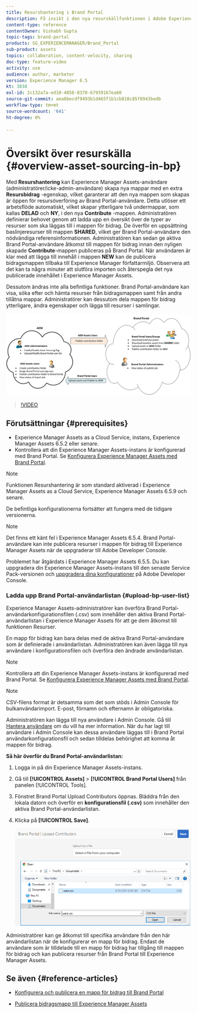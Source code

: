 ```yaml
---
title: Resurshantering i Brand Portal
description: Få insikt i den nya resurskällfunktionen i Adobe Experience Manager Assets Brand Portal.
content-type: reference
contentOwner: Vishabh Gupta
topic-tags: brand-portal
products: SG_EXPERIENCEMANAGER/Brand_Portal
sub-product: assets
topics: collaboration, content-velocity, sharing
doc-type: feature-video
activity: use
audience: author, marketer
version: Experience Manager 6.5
kt: 3838
exl-id: 2c132a7a-ed10-4856-8378-67939167ea60
source-git-commit: aea8becdf9493b1d465f1b1cb818c85f8943bedb
workflow-type: tm+mt
source-wordcount: '641'
ht-degree: 0%

---
```


# Översikt över resurskälla {#overview-asset-sourcing-in-bp}

Med **Resurshantering** kan Experience Manager Assets-användare (administratörer/icke-admin-användare) skapa nya mappar med en extra **Resursbidrag** -egenskap, vilket garanterar att den nya mappen som skapas är öppen för resursöverföring av Brand Portal-användare. Detta utlöser ett arbetsflöde automatiskt, vilket skapar ytterligare två undermappar, som kallas **DELAD** och **NY**, i den nya **Contribute** -mappen. Administratören definierar behovet genom att ladda upp en översikt över de typer av resurser som ska läggas till i mappen för bidrag. De överför en uppsättning baslinjeresurser till mappen **SHARED**, vilket ger Brand Portal-användare den nödvändiga referensinformationen. Administratören kan sedan ge aktiva Brand Portal-användare åtkomst till mappen för bidrag innan den nyligen skapade **Contribute**-mappen publiceras på Brand Portal. När användaren är klar med att lägga till innehåll i mappen **NEW** kan de publicera bidragsmappen tillbaka till Experience Manager författarmiljö. Observera att det kan ta några minuter att slutföra importen och återspegla det nya publicerade innehållet i Experience Manager Assets.

Dessutom ändras inte alla befintliga funktioner. Brand Portal-användare kan visa, söka efter och hämta resurser från bidragsmappen samt från andra tillåtna mappar. Administratörer kan dessutom dela mappen för bidrag ytterligare, ändra egenskaper och lägga till resurser i samlingar.

![Brand Portal Resurser](assets/asset-sourcing.png)

>[!VIDEO](https://video.tv.adobe.com/v/29365/?quality=12)

## Förutsättningar {#prerequisites}

* Experience Manager Assets as a Cloud Service, instans, Experience Manager Assets 6.5.2 eller senare.
* Kontrollera att din Experience Manager Assets-instans är konfigurerad med Brand Portal. Se [Konfigurera Experience Manager Assets med Brand Portal](../using/configure-aem-assets-with-brand-portal.md).

<!--
* Ensure that your Brand Portal tenant is configured with one AEM Assets author instance.
-->

>[!NOTE]
>
>Funktionen Resurshantering är som standard aktiverad i Experience Manager Assets as a Cloud Service, Experience Manager Assets 6.5.9 och senare.
>
>De befintliga konfigurationerna fortsätter att fungera med de tidigare versionerna.

>[!NOTE]
>
>Det finns ett känt fel i Experience Manager Assets 6.5.4. Brand Portal-användare kan inte publicera resurser i mappen för bidrag till Experience Manager Assets när de uppgraderar till Adobe Developer Console.
>
>Problemet har åtgärdats i Experience Manager Assets 6.5.5. Du kan uppgradera din Experience Manager Assets-instans till den senaste Service Pack-versionen och [uppgradera dina konfigurationer](https://experienceleague.adobe.com/sv/docs/experience-manager-65/content/assets/brandportal/configure-aem-assets-with-brand-portal#upgrade-integration-65) på Adobe Developer Console.

<!--

>For immediate fix on AEM 6.5.4, it is recommended to [download the hotfix](https://www.adobeaemcloud.com/content/marketplace/marketplaceProxy.html?packagePath=/content/companies/public/adobe/packages/cq650/hotfix/cq-6.5.0-hotfix-33041) and install on your author instance.
-->

<!--
## Configure Asset Sourcing {#configure-asset-sourcing}

**Asset Sourcing** is configured from within the AEM Assets author instance. The administrators can enable the Asset Sourcing feature flag configuration from the **AEM Web Console Configuration** and upload the active Brand Portal users list in **AEM Assets**.

>[!NOTE]
>
>Asset Sourcing is by default enabled on AEM Assets as a Cloud Service. The AEM administrator can directly upload the active Brand Portal users to allow them access to the Asset Sourcing feature.

>[!NOTE]
>
>Before you begin with the configuration, ensure that your AEM Assets instance is configured with Brand Portal. See, [Configure AEM Assets with Brand Portal](../using/configure-aem-assets-with-brand-portal.md). 

The following video demonstrates, how to configure Asset Sourcing on your AEM Assets author instance:

>[!VIDEO](https://video.tv.adobe.com/v/29771)
-->

<!--
### Enable Asset Sourcing {#enable-asset-sourcing}

AEM administrators can enable the Asset Sourcing feature flag from within the AEM Web Console Configuration (a.k.a Configuration Manager).

>[!NOTE]
>
>This step is not applicable for AEM Assets as a Cloud Service.


**To enable Asset Sourcing:**
1. Log in to your AEM Assets author instance and open Configuration Manager. 
Default URL: http:// localhost:4502/system/console/configMgr.
1. Search using the keyword **Asset Sourcing** to locate **[!UICONTROL Asset Sourcing Feature Flag Config]**.
1. Click **[!UICONTROL Asset Sourcing Feature Flag Config]** to open the configuration window.
1. Select the **[!UICONTROL feature.flag.active.status]** check box.
1. Click **[!UICONTROL Save]**.

![](assets/enable-asset-sourcing.png)
-->


### Ladda upp Brand Portal-användarlistan {#upload-bp-user-list}

Experience Manager Assets-administratörer kan överföra Brand Portal-användarkonfigurationsfilen (.csv) som innehåller den aktiva Brand Portal-användarlistan i Experience Manager Assets för att ge dem åtkomst till funktionen Resurser.

En mapp för bidrag kan bara delas med de aktiva Brand Portal-användare som är definierade i användarlistan. Administratören kan även lägga till nya användare i konfigurationsfilen och överföra den ändrade användarlistan.

>[!NOTE]
>
>Kontrollera att din Experience Manager Assets-instans är konfigurerad med Brand Portal. Se [Konfigurera Experience Manager Assets med Brand Portal](../using/configure-aem-assets-with-brand-portal.md).

>[!NOTE]
>
>CSV-filens format är detsamma som det som stöds i Admin Console för bulkanvändarimport. E-post, förnamn och efternamn är obligatoriska.

Administratören kan lägga till nya användare i Admin Console. Gå till [Hantera användare](brand-portal-adding-users.md) om du vill ha mer information. När du har lagt till användare i Admin Console kan dessa användare läggas till i Brand Portal användarkonfigurationsfil och sedan tilldelas behörighet att komma åt mappen för bidrag.

**Så här överför du Brand Portal-användarlistan:**

1. Logga in på din Experience Manager Assets-instans.
1. Gå till **[!UICONTROL Assets]** > **[!UICONTROL Brand Portal Users]** från panelen [!UICONTROL Tools].

1. Fönstret Brand Portal Upload Contributors öppnas.
Bläddra från den lokala datorn och överför en **konfigurationsfil (.csv)** som innehåller den aktiva Brand Portal-användarlistan.
1. Klicka på **[!UICONTROL Save]**.

   ![](assets/upload-user-list2.png)

Administratörer kan ge åtkomst till specifika användare från den här användarlistan när de konfigurerar en mapp för bidrag. Endast de användare som är tilldelade till en mapp för bidrag har tillgång till mappen för bidrag och kan publicera resurser från Brand Portal till Experience Manager Assets.

## Se även {#reference-articles}

* [Konfigurera och publicera en mapp för bidrag till Brand Portal](brand-portal-publish-contribution-folder-to-brand-portal.md)

* [Publicera bidragsmapp till Experience Manager Assets](brand-portal-publish-contribution-folder-to-aem-assets.md)
